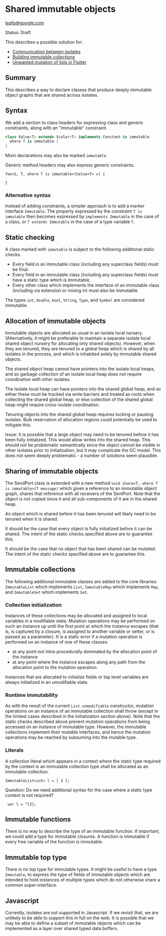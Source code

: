 # Shared immutable objects

leafp@google.com

Status: Draft

This describes a possible solution for:
 - [Communication between isolates](https://github.com/dart-lang/language/issues/124)
 - [Building immutable collections](https://github.com/dart-lang/language/issues/117)
 - [Unwanted mutation of lists in Flutter](https://github.com/dart-lang/sdk/issues/27755)

## Summary

This describes a way to declare classes that produce deeply immutable object
graphs that are shared across isolates. 

## Syntax

We add a section to class headers for expressing class and generic constraints,
along with an "immutable" constraint.

```dart
class Value<T> extends Scalar<T> implements Constant is immutable
  where T is immutable {
}
```

Mixin declarations may also be marked `immutable`.

Generic method headers may also express generic constraints.

```
foo<S, T, where T is immutable>(Value<T> v) {

}
```

### Alternative syntax

Instead of adding constraints, a simpler approach is to add a marker interface
`Immutable`.  The property expressed by the constraint `T is immutable` then
becomes expressed by `implements Immutable` in the case of a class, or `T
extends Immutable` in the case of a type variable `T`.

## Static checking
A class marked with `immutable` is subject to the following additional static
checks.

- Every field in an immutable class (including any superclass fields) must be
  final.
- Every field in an immutable class (including any superclass fields) must have
  a static type which is immutable.
- Every other class which implements the interface of an immutable class
  (including via extension or mixing in) must also be immutable.

The types `int`, `double`, `bool`, `String`, `Type`, and `Symbol` are considered
immutable.

## Allocation of immutable objects

Immutable objects are allocated as usual in an isolate local
nursery. (Alternatively, it might be preferable to maintain a separate isolate
local shared object nursery for allocating only shared objects). However, when
they are tenured, they are tenured to a global heap which is shared by all
isolates in the process, and which is inhabited solely by immutable shared
objects.

The shared object heap cannot have pointers into the isolate local heaps, and so
garbage collection of an isolate local heap does not require coordination with
other isolates.

The isolate local heap can have pointers into the shared global heap, and so
either these must be tracked via write barriers and treated as roots when
collecting the shared global heap, or else collection of the shared global heap
might require cross-isolate coordination.

Tenuring objects into the shared global heap requires locking or pausing
isolates.  Bulk reservation of allocation regions could potentially be used to
mitigate this.

Issue: It is possible that a large object may need to be tenured before it has
been fully initialized.  This would allow writes into the shared heap.  This
should not be problematic semantically since the object cannot be visible in
other isolates prior to initialization, but it may complicate the GC model.
This does not seem deeply problematic - a number of solutions seem plausible.

## Sharing of immutable objects

The SendPort class is extended with a new method `void share<T, where T is
immutable>(T message)` which given a reference to an immutable object graph,
shares that reference with all receivers of the SentPort.  Note that the object
is not copied since it and all sub-components of it are in the shared heap.

An object which is shared before it has been tenured will likely need to be
tenured when it is shared.

It should be the case that every object is fully initialized before it can be
shared.  The intent of the static checks specified above are to guarantee this.

It should be the case that no object that has been shared can be mutated.  The
intent of the static checks specified above are to guarantee this.

## Immutable collections

The following additional immutable classes are added to the core libraries:
`ImmutableList` which implements `List`, `ImmutableMap` which implements `Map`,
and `ImmutableSet` which implements `Set`.

### Collection initialization
Instances of these collections may be allocated and assigned to local variables
in a modifiable state.  Mutation operations may be performed on such an instance
up until the first point at which the instance escapes (that is, is captured by
a closure, is assigned to another variable or setter, or is passed as a
parameter).  It is a static error if a mutation operation is performed on an
instance of one of these classes:
  - at any point not intra-procedurally dominated by the allocation point of the
    instance
  - at any point where the instance escapes along any path from the allocation
    point to the mutation operation.

Instances that are allocated to initialize fields or top level variables are
always initialized in an umodifiable state.

### Runtime immutability
As with the result of the current `List.unmodifiable` constructor, mutation
operations on an instance of an immutable collection shall throw (except in the
limited cases described in the initialization section above).  Note that the
static checks described above prevent mutation operations from being accessed on
an instance of immutable type.  However, the immutable collections implement
their mutable interfaces, and hence the mutation operations may be reached by
subsuming into the mutable type.

### Literals

A collection literal which appears in a context where the static type required
by the context is an immutable collection type shall be allocated as an
immutable collection.

```
ImmutableList<int> l = [ 3 ];
```
Question: Do we need additional syntax for the case where a static type context
is not required?

```
 var l = ^[3];
```

## Immutable functions

There is no way to describe the type of an immutable function.  If important, we
could add a type for immutable closures. A function is immutable if every free
variable of the function is immutable. 

## Immutable top type

There is no top type for immutable types.  It might be useful to have a type
`Immutable`, to express the type of fields of immutable objects which are
intended to hold instances of multiple types which do not otherwise share a
common super-interface.

## Javascript

Currently, isolates are not supported in Javascript.  If we revisit that, we are
unlikely to be able to support this in full on the web.  It is possible that we
may be able to define a subset of immutable objects which can be implemented as
a layer over shared typed data buffers.
